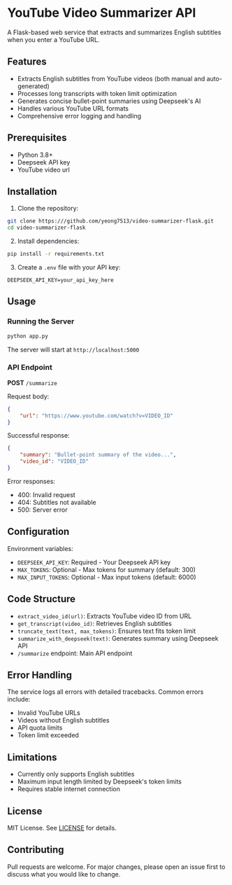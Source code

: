 # YouTube Video Summarizer API

A Flask-based web service that extracts and summarizes English subtitles when you enter a YouTube URL.

## Features

- Extracts English subtitles from YouTube videos (both manual and auto-generated)
- Processes long transcripts with token limit optimization
- Generates concise bullet-point summaries using Deepseek's AI
- Handles various YouTube URL formats
- Comprehensive error logging and handling

## Prerequisites

- Python 3.8+
- Deepseek API key
- YouTube video url

## Installation

1. Clone the repository:
```bash
git clone https:///github.com/yeong7513/video-summarizer-flask.git
cd video-summarizer-flask
```

2. Install dependencies:
```bash
pip install -r requirements.txt
```

3. Create a `.env` file with your API key:
```env
DEEPSEEK_API_KEY=your_api_key_here
```

## Usage

### Running the Server

```bash
python app.py
```

The server will start at `http://localhost:5000`

### API Endpoint

**POST** `/summarize`

Request body:
```json
{
    "url": "https://www.youtube.com/watch?v=VIDEO_ID"
}
```

Successful response:
```json
{
    "summary": "Bullet-point summary of the video...",
    "video_id": "VIDEO_ID"
}
```

Error responses:
- 400: Invalid request
- 404: Subtitles not available
- 500: Server error

## Configuration

Environment variables:
- `DEEPSEEK_API_KEY`: Required - Your Deepseek API key
- `MAX_TOKENS`: Optional - Max tokens for summary (default: 300)
- `MAX_INPUT_TOKENS`: Optional - Max input tokens (default: 6000)

## Code Structure

- `extract_video_id(url)`: Extracts YouTube video ID from URL
- `get_transcript(video_id)`: Retrieves English subtitles
- `truncate_text(text, max_tokens)`: Ensures text fits token limit
- `summarize_with_deepseek(text)`: Generates summary using Deepseek API
- `/summarize` endpoint: Main API endpoint

## Error Handling

The service logs all errors with detailed tracebacks. Common errors include:
- Invalid YouTube URLs
- Videos without English subtitles
- API quota limits
- Token limit exceeded

## Limitations

- Currently only supports English subtitles
- Maximum input length limited by Deepseek's token limits
- Requires stable internet connection

## License

MIT License. See [LICENSE](LICENSE) for details.

## Contributing

Pull requests are welcome. For major changes, please open an issue first to discuss what you would like to change.
